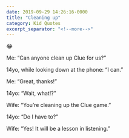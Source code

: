 ```yaml
---
date: 2019-09-29 14:26:16-0000
title: "Cleaning up"
category: Kid Quotes
excerpt_separator: "<!--more-->"
---
```


😂

Me: “Can anyone clean up Clue for us?”

14yo, while looking down at the phone: “I can.”

Me: “Great, thanks!”

14yo: “Wait, what!?”

Wife: “You’re cleaning up the Clue game.”

14yo: “Do I have to?”

Wife: “Yes! It will be a lesson in listening.”
<!--more-->
